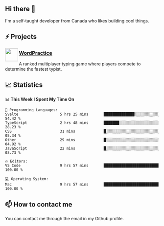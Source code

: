 <h2>Hi there 👋</h2>

<p>I'm a self-taught developer from Canada who likes building cool things.</p>

<h2>⚡ Projects</h2>

<img align="left" src="https://i.imgur.com/6RT8VFO.png" width="42" height="42" />
<h3><a target="_blank" href="https://wordpractice.io/">WordPractice</a></h3>
<p>A ranked multiplayer typing game where players compete to determine the fastest typist.</p>

<h2>📈 Statistics</h2>

<!--START_SECTION:waka-->
📊 **This Week I Spent My Time On** 

```text
💬 Programming Languages: 
Svelte                   5 hrs 25 mins       ██████████████░░░░░░░░░░░   54.42 % 
TypeScript               2 hrs 48 mins       ███████░░░░░░░░░░░░░░░░░░   28.23 % 
CSS                      31 mins             █░░░░░░░░░░░░░░░░░░░░░░░░   05.34 % 
Other                    29 mins             █░░░░░░░░░░░░░░░░░░░░░░░░   04.92 % 
JavaScript               22 mins             █░░░░░░░░░░░░░░░░░░░░░░░░   03.73 % 

🔥 Editors: 
VS Code                  9 hrs 57 mins       █████████████████████████   100.00 % 

💻 Operating System: 
Mac                      9 hrs 57 mins       █████████████████████████   100.00 % 
```


<!--END_SECTION:waka-->

<h2>📫 How to contact me</h2>

You can contact me through the email in my Github profile.

